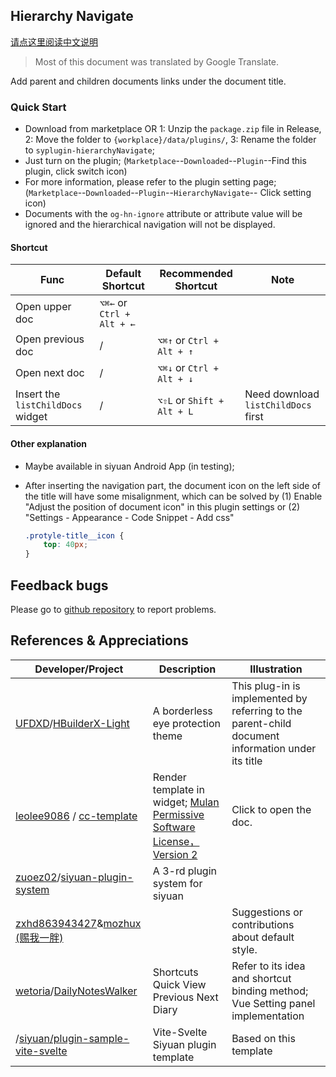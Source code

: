 ## Hierarchy Navigate

[请点这里阅读中文说明](README_zh_CN.md)

> Most of this document was translated by Google Translate.

Add parent and children documents links under the document title.

### Quick Start

- Download from marketplace OR 1: Unzip the `package.zip` file in Release, 2: Move the folder to `{workplace}/data/plugins/`, 3: Rename the folder to `syplugin-hierarchyNavigate`;
- Just turn on the plugin; (`Marketplace`--`Downloaded`--`Plugin`--Find this plugin, click switch icon)
- For more information, please refer to the plugin setting page;  (`Marketplace`--`Downloaded`--`Plugin`--`HierarchyNavigate`-- Click setting icon)
- Documents with the `og-hn-ignore` attribute or attribute value will be ignored and the hierarchical navigation will not be displayed.

#### Shortcut

| Func | Default Shortcut | Recommended Shortcut | Note |
| --- | --- | --- | --- |
| Open upper doc | `⌥⌘←` or `Ctrl + Alt + ←` | | |
| Open previous doc | / | `⌥⌘↑` or `Ctrl + Alt + ↑` |  |
| Open next doc | /  | `⌥⌘↓` or `Ctrl + Alt + ↓` | |
| Insert the `listChildDocs` widget | / | `⌥⇧L` or `Shift + Alt + L` | Need download `listChildDocs` first |

#### Other explanation

- Maybe available in siyuan Android App (in testing);

- After inserting the navigation part, the document icon on the left side of the title will have some misalignment, which can be solved by (1) Enable "Adjust the position of document icon" in this plugin settings or (2) "Settings - Appearance - Code Snippet - Add css"

  ```css
  .protyle-title__icon {
      top: 40px;
  }
  ```

  

## Feedback bugs

Please go to [github repository](https://github.com/OpaqueGlass/syplugin-my-plugin-collection) to report problems.

## References & Appreciations

| Developer/Project                                            | Description                                                  | Illustration                                                 |
| ------------------------------------------------------------ | ------------------------------------------------------------ | ------------------------------------------------------------ |
| [UFDXD](https://github.com/UFDXD)/[HBuilderX-Light](https://github.com/UFDXD/HBuilderX-Light) | A borderless eye protection theme                            | This plug-in is implemented by referring to the parent-child document information under its title |
| [leolee9086](https://github.com/leolee9086) / [cc-template](https://github.com/leolee9086/cc-template) | Render template in widget; [Mulan Permissive Software License，Version 2](https://github.com/leolee9086/cc-template/blob/main/LICENSE) | Click to open the doc.                                       |
| [zuoez02](https://github.com/zuoez02)/[siyuan-plugin-system](https://github.com/zuoez02/siyuan-plugin-system) | A 3-rd plugin system for siyuan                              |                                                              |
| [zxhd863943427](https://github.com/zxhd863943427)&[mozhux (赐我一胖)](https://github.com/mozhux) |                                                              | Suggestions or contributions about default style.            |
|[wetoria](https://github.com/Wetoria)/[DailyNotesWalker](https://github.com/Wetoria/siyuan-plugin-DailyNotesWalker)|Shortcuts Quick View Previous Next Diary|Refer to its idea and shortcut binding method; Vue Setting panel implementation|
|/[siyuan/plugin-sample-vite-svelte](https://github.com/siyuan-note/plugin-sample-vite-svelte)|Vite-Svelte Siyuan plugin template|Based on this template|
